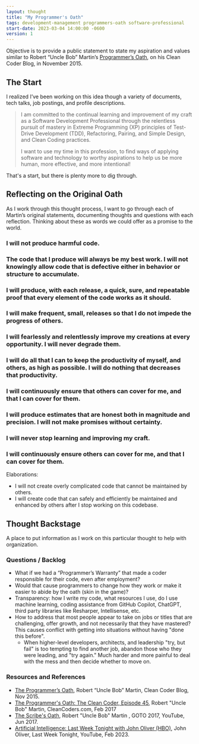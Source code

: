 ```yaml
---
layout: thought
title: "My Programmer's Oath"
tags: development-management programmers-oath software-professional
start-date: 2023-03-04 14:00:00 -0600
version: 1
---
```


Objective is to provide a public statement to state my aspiration and values similar to Robert “Uncle Bob” Martin’s [Programmer’s Oath](https://blog.cleancoder.com/uncle-bob/2015/11/18/TheProgrammersOath.html), on his Clean Coder Blog, in November 2015.

## The Start

I realized I’ve been working on this idea though a variety of documents, tech talks, job postings, and profile descriptions.

> I am committed to the continual learning and improvement of my craft as a Software Development Professional through the relentless pursuit of mastery in Extreme Programming (XP) principles of Test-Drive Development (TDD), Refactoring, Pairing, and Simple Design, and Clean Coding practices.
>
> I want to use my time in this profession, to find ways of applying software and technology to  worthy aspirations to help us  be more human, more effective, and more intentional!

That's a start, but there is plenty more to dig through.

## Reflecting on the Original Oath

As I work through this thought process, I want to go through each of Martin’s original statements, documenting thoughts and questions with each reflection. Thinking about these as words we could offer as a promise to the world.

### I will not produce harmful code.

### The code that I produce will always be my best work. I will not knowingly allow code that is defective either in behavior or structure to accumulate.

### I will produce, with each release, a quick, sure, and repeatable proof that every element of the code works as it should.

### I will make frequent, small, releases so that I do not impede the progress of others.

### I will fearlessly and relentlessly improve my creations at every opportunity. I will never degrade them.

### I will do all that I can to keep the productivity of myself, and others, as high as possible. I will do nothing that decreases that productivity.

### I will continuously ensure that others can cover for me, and that I can cover for them.

### I will produce estimates that are honest both in magnitude and precision. I will not make promises without certainty.

### I will never stop learning and improving my craft.

### I will continuously ensure others can cover for me, and that I can cover for them.

Elaborations:

- I will not create overly complicated  code that cannot be maintained by others.
- I will create code that can safely and efficiently be maintained and enhanced by others after I stop working on this codebase.

## Thought Backstage

A place to put information as I work on this particular thought to help with organization.

### Questions / Backlog

- What if we had a “Programmer’s Warranty” that made a coder responsible for their code, even after employment?
- Would that cause programmers to change how they work or make it easier to abide by the oath (skin in the game)?
- Transparency: how I write my code, what resources I use, do I use machine learning, coding assistance from GitHub Copilot, ChatGPT, third party libraries like Resharper, Intellisense, etc.
- How to address that most people appear to take on jobs or titles that are challenging, offer growth, and not necessarily that they have mastered? This causes conflict with getting into situations without having "done this before".
  - When higher-level developers, architects, and leadership "try, but fail" is too tempting to find another job, abandon those who they were leading, and "try again." Much harder and more painful to deal with the mess and then decide whether to move on.

### Resources and References

- [The Programmer’s Oath](https://blog.cleancoder.com/uncle-bob/2015/11/18/TheProgrammersOath.html), Robert “Uncle Bob” Martin, Clean Coder Blog, Nov 2015.
- [The Programmer's Oath: The Clean Coder, Episode 45,](https://cleancoders.com/episode/clean-code-episode-45) Robert "Uncle Bob" Martin, CleanCoders.com, Feb 2017
- [The Scribe's Oath](https://youtu.be/Tng6Fox8EfI), Robert "Uncle Bob" Martin , GOTO 2017, YouTube, Jun 2017.
- [Artificial Intelligence: Last Week Tonight with John Oliver (HBO)](https://youtu.be/Sqa8Zo2XWc4), John Oliver, Last Week Tonight, YouTube, Feb 2023.
